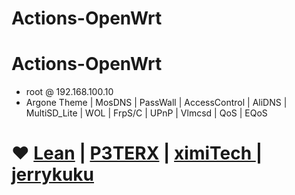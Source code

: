 # Actions-OpenWrt

# Actions-OpenWrt

- root  @  192.168.100.10
- Argone Theme  |  MosDNS  | PassWall | AccessControl | AliDNS | MultiSD_Lite | WOL | FrpS/C | UPnP | Vlmcsd | QoS | EQoS

# ❤️  [Lean](https://github.com/coolsnowwolf/lede)  | [P3TERX](https://github.com/P3TERX/Actions-OpenWrt) |  [ximiTech ](https://github.com/ximiTech)  |  [jerrykuku](https://github.com/jerrykuku/jerrykuku)
